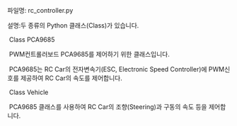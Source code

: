 파일명: rc_controller.py

설명:두 종류의 Python 클래스(Class)가 있습니다.

​	Class PCA9685 

​		PWM컨트롤러보드 PCA9685를 제어하기 위한 클래스입니다.

​	PCA9685는 RC Car의 전자변속기(ESC, Electronic Speed Controller)에 PWM신호를 제공하여 RC Car의 속도를 제어합니다. 

​	Class Vehicle

​		PCA9685 클래스를 사용하여 RC Car의 조향(Steering)과 구동의 속도 등을 제어합니다.	

